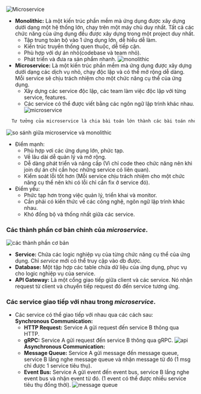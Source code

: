 ![Microservice](https://substackcdn.com/image/fetch/w_1456,c_limit,f_webp,q_auto:good,fl_progressive:steep/https%3A%2F%2Fsubstack-post-media.s3.amazonaws.com%2Fpublic%2Fimages%2F50a33065-89a1-49f1-989f-7f5d101fba61_3929x2429.png)
- **Monolithic:** Là một kiến trúc phần mềm mà ứng dụng được xây dựng dưới dạng một hệ thống lớn, chạy trên một máy chủ duy nhất. Tất cả các chức năng của ứng dụng đều được xây dựng trong một project duy nhất.
  - Tập trung toàn bộ vào 1 ứng dụng lớn, dễ hiểu dễ làm.
  - Kiến trúc truyền thống quen thuộc, dễ tiếp cận.
  - Phù hợp với dự án nhỏ(codebase và team nhỏ).
  - Phát triển và đưa ra sản phẩm nhanh.
![monolithic](https://images.viblo.asia/full/1381a58c-c04a-4ba7-a93b-70f5fa13daa4.png)
- **Microservice:** Là một kiến trúc phần mềm mà ứng dụng được xây dựng dưới dạng các dịch vụ nhỏ, chạy độc lập và có thể mở rộng dễ dàng. Mỗi service sẽ chịu trách nhiệm cho một chức năng cụ thể của ứng dụng.
  - Xây dựng các service độc lập, các team làm việc độc lập với từng service, features.
  - Các service có thể được viết bằng các ngôn ngữ lập trình khác nhau.
![microservice](https://api.careers.saigontechnology.com/storage/blogs/BLOG-oHeLIaKdmd21vu7mDMMl7HFbHIBRc4T1j9zNwSWY.webp)

```bash
  Tư tưởng của microservice là chia bài toán lớn thành các bài toán nhỏ.
```
![so sánh giữa microservice và monolithic](https://images.viblo.asia/full/43ad4c7e-fcb1-4b02-918c-d788f40390e8.png)
- Điểm mạnh:
  - Phù hợp vơi các ứng dụng lớn, phức tạp.
  - Về lâu dài dễ quản lý và mở rộng.
  - Dễ dàng phát triển và nâng cấp (Vì chỉ code theo chức năng nên khi join dự án chỉ cần học những service có liên quan).
  - Kiểm soát lỗi tốt hơn (Mỗi service chịu trách nhiệm cho một chức năng cụ thể nên khi có lỗi chỉ cần fix ở service đó).
- Điểm yếu: 
  - Phức tạp hơn trong việc quản lý, triển khai và monitor.
  - Cần phải có kiến thức về các công nghệ, ngôn ngữ lập trình khác nhau.
  - Khó đồng bộ và thống nhất giữa các service.
### Các thành phần cơ bản chính của ***microservice***.
![các thành phần cơ bản](https://statics.cdn.200lab.io/2024/02/sap2_0601.png)
- **Service:** Chứa các logic nghiệp vụ của từng chức năng cụ thể của ứng dụng. Chỉ *service* mới có thể truy cập vào db được.
- **Database:** Một tập hợp các table chứa dữ liệu của ứng dụng, phục vụ cho logic nghiệp vụ của service.
- **API Gateway:** Là một cổng giao tiếp giữa client và các service. Nó nhận request từ client và chuyển tiếp request đó đến service tương ứng.

### Các service giao tiếp với nhau trong ***microservice***.
- Các service có thể giao tiếp với nhau qua các cách sau:    
**Synchronous Communication:**
  - **HTTP Request:** Service A gửi request đến service B thông qua HTTP.
  - **gRPC:** Service A gửi request đến service B thông qua gRPC.
![api](https://images.viblo.asia/c247ce56-e3bd-45fa-95a3-e209d4ba5863.png)
  **Asynchronous Communication:**
  - **Message Queue:** Service A gửi message đến message queue, service B lắng nghe message queue và nhận message từ đó (1 msg chỉ được 1 service tiêu thụ).
  - **Event Bus:** Service A gửi event đến event bus, service B lắng nghe event bus và nhận event từ đó. (1 event có thể được nhiều service tiêu thụ đồng thời).
![message queue](https://images.viblo.asia/562f9b20-4123-407e-bbba-79cc53ca2707.png)


